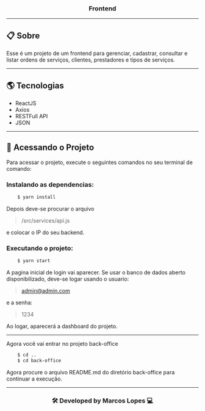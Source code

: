 <h3 align="center">
  Frontend
</h3>

---

## 📋 Sobre

Esse é um projeto de um frontend para gerenciar, cadastrar, consultar e listar ordens de serviços, clientes, prestadores e tipos de serviços.

---

##  🌎 Tecnologias 

- ReactJS
- Axios
- RESTFull API
- JSON

---
## 📁 Acessando o Projeto

Para acessar o projeto, execute o seguintes comandos no seu terminal de comando:

<h3>Instalando as dependencias:</h3>

```bash
    $ yarn install
```

Depois deve-se procurar o arquivo 
>/src/services/api.js 

e colocar o IP do seu backend.

<h3>Executando o projeto:</h3>

```bash
    $ yarn start
```
A pagina inicial de login vai aparecer. Se usar o banco de dados aberto disponibilizado, deve-se logar usando o usuario:
>admin@admin.com

e a senha:
>1234

Ao logar, aparecerá a dashboard do projeto.

--- 

Agora você vai entrar no projeto back-office

```bash
    $ cd ..
    $ cd back-office
```
Agora procure o arquivo README.md do diretório back-office para continuar a execução.

---

<h3 align="center">🛠 Developed by Marcos Lopes 💻<h3>
